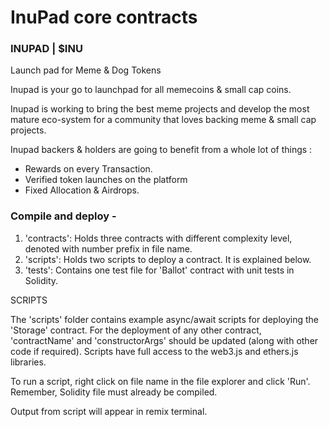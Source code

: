 # InuPad core contracts

### INUPAD | $INU

Launch pad for Meme & Dog Tokens

Inupad is your go to launchpad for all memecoins & small cap coins. 

Inupad is working to bring the best meme projects and develop the most mature eco-system for a community that loves backing meme & small cap projects. 

Inupad backers & holders are going to benefit from a whole lot of things :

* Rewards on every Transaction.
* Verified token launches on the platform
* Fixed Allocation & Airdrops.



### Compile and deploy - 

1. 'contracts': Holds three contracts with different complexity level, denoted with number prefix in file name.
2. 'scripts': Holds two scripts to deploy a contract. It is explained below.
3. 'tests': Contains one test file for 'Ballot' contract with unit tests in Solidity.

SCRIPTS

The 'scripts' folder contains example async/await scripts for deploying the 'Storage' contract.
For the deployment of any other contract, 'contractName' and 'constructorArgs' should be updated (along with other code if required). 
Scripts have full access to the web3.js and ethers.js libraries.

To run a script, right click on file name in the file explorer and click 'Run'. Remember, Solidity file must already be compiled.

Output from script will appear in remix terminal.
